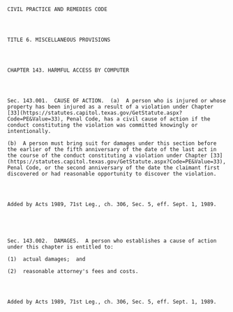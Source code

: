 ﻿
    
    
    	
    					
    
    
    CIVIL PRACTICE AND REMEDIES CODE
    
      
    
    
    TITLE 6. MISCELLANEOUS PROVISIONS
    
      
    
    
    CHAPTER 143. HARMFUL ACCESS BY COMPUTER
    
      
    
    
    Sec. 143.001.  CAUSE OF ACTION.  (a)  A person who is injured or whose property has been injured as a result of a violation under Chapter [33](https://statutes.capitol.texas.gov/GetStatute.aspx?Code=PE&Value=33), Penal Code, has a civil cause of action if the conduct constituting the violation was committed knowingly or intentionally.
    
    (b)  A person must bring suit for damages under this section before the earlier of the fifth anniversary of the date of the last act in the course of the conduct constituting a violation under Chapter [33](https://statutes.capitol.texas.gov/GetStatute.aspx?Code=PE&Value=33), Penal Code, or the second anniversary of the date the claimant first discovered or had reasonable opportunity to discover the violation.
    
    
    
    
    Added by Acts 1989, 71st Leg., ch. 306, Sec. 5, eff. Sept. 1, 1989.
    
    
    
    
    
    Sec. 143.002.  DAMAGES.  A person who establishes a cause of action under this chapter is entitled to:
    
    (1)  actual damages;  and
    
    (2)  reasonable attorney's fees and costs.
    
    
    
    
    Added by Acts 1989, 71st Leg., ch. 306, Sec. 5, eff. Sept. 1, 1989.
    
    
    
    
    				
